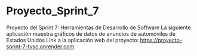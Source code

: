 # Proyecto_Sprint_7
Proyecto del Sprint 7: Herramientas de Desarrollo de Software 
La siguiente aplicación muestra gráficos de datos de anuncios de automóviles de Estados Unidos 
Link a la aplicación web del proyecto: https://proyecto-sprint-7-tvsc.onrender.com